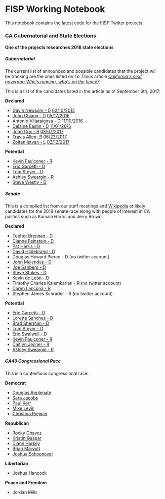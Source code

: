 # FISP Working Notebook
This notebook contains the latest code for the FISP Twitter projects.

### CA Gubernatorial and State Elections
#### One of the projects researches 2018 state elections

##### Gubernatorial
The current list of announced and possible candidates that the project will be tracking are the ones listed on _La Times_ article [_California's next governor: Who's running, who's on the fence?_](http://www.latimes.com/politics/la-pol-ca-california-governor-list-2018-htmlstory.html)

This is a list of the candidates listed in the article as of September 6th, 2017:

**Declared**
* [Gavin Newsom - D](https://twitter.com/GavinNewsom) [02/10/2015](http://www.latimes.com/local/politics/la-me-pol-gavin-newsom-20150212-story.html)
* [John Chiang - D](https://twitter.com/JohnChiangCA) [05/17/2016](http://www.latimes.com/politics/la-pol-sac-essential-poli-john-chiang-jumps-into-californias-2018-governor-1463506797-htmlstory.html)
* [Antonio Villaraigosa - D](https://twitter.com/antonio4ca) [11/10/2016](http://www.dailynews.com/2016/11/10/former-la-mayor-antonio-villaraigosa-launches-bid-for-california-governor/)
* [Delaine Eastin - D](https://twitter.com/DelaineEastin) [11/01/2016](https://ballotpedia.org/Delaine_Eastin)
* [John Cox - R](https://twitter.com/TheRealJohnHCox) [03/07/2017](https://en.wikipedia.org/wiki/John_H._Cox#2018_California_gubernatorial_election)
* [Travis Allen- R](https://twitter.com/JoinTravisAllen) [06/22/2017](https://ballotpedia.org/Travis_Allen)
* [Zoltan Istvan - L](https://twitter.com/zoltan_istvan) [02/12/2017](http://www.newsweek.com/zoltan-istvan-california-governor-libertarian-555088)

**Potential**
* [Kevin Faulconer - R](https://twitter.com/Kevin_Faulconer)
* [Eric Garcetti - D](https://twitter.com/ericgarcetti)
* [Tom Steyer - D](https://twitter.com/TomSteyer)
* [Ashley Sweargin - R](https://twitter.com/ashleycvcf)
* [Steve Westly - D](https://twitter.com/SteveWestly)

##### Senate
This is a compiled list from our staff meetings and [Wikipedia](https://en.wikipedia.org/wiki/United_States_Senate_election_in_California,_2018) of likely candidates for the 2018 senate race along with people of interest in CA politics such as Kamala Harris and Jerry Brown.

**Declared**
* [Topher Brennan - D](https://twitter.com/tophertbrennan)
* [Dianne Feinstein - D](https://twitter.com/SenFeinstein)
* [Pat Harris - D](https://twitter.com/PatHarrisCA)
* [David Hildebrand - D](https://twitter.com/David4SenateCA)
* Douglas Howard Pierce - D (no twitter account)
* [John Melendez - D](https://twitter.com/stutteringjohnm)
* [Joe Sanberg - D](https://twitter.com/JosephNSanberg)
* [Steve Stokes - D](https://twitter.com/Stokes4Senate)
* [Kevin de León - D](https://twitter.com/kdeleon)
* Timothy Charles Kalemkarian - R (no twitter account)
* [Caren Lancona - R](https://twitter.com/Carenlancona4Se)
* Stephen James Schrader - R (no twitter account)

**Potential**
* [Eric Garcetti - D](https://twitter.com/ericgarcetti)
* [Loretta Sanchez - D](https://twitter.com/LorettaSanchez)
* [Brad Sherman - D](https://twitter.com/BradSherman)
* [Tom Steyer - D](https://twitter.com/TomSteyer)
* [Eric Swalwell - D](https://twitter.com/RepSwalwell)
* [Kevin Faulconer - R](https://twitter.com/Kevin_Faulconer)
* [Caitlyn Jenner - R](https://twitter.com/Caitlyn_Jenner)
* [Ashley Sweargin - R](https://twitter.com/ashleycvcf)

##### CA49 Congressional Race
This is a contentious congressional race.

**Democrat**
* [Douglas Applegate](https://twitter.com/ApplegateCA49)
* [Sara Jacobs](https://twitter.com/SaraJacobsCA)
* [Paul Kerr](https://twitter.com/KerrForCongress)
* [Mike Levin](https://twitter.com/MikeLevinCA)
* [Christina Prejean](https://twitter.com/CPforCongress)

**Republican**
* [Rocky Chavez](https://twitter.com/AsmRocky)
* [Kristin Gaspar](https://twitter.com/KristinDGaspar)
* [Diane Harkey](https://twitter.com/DianeHarkey)
* [Brian Maryott](https://twitter.com/brianlmaryott)
* [Joshua Schoonover](https://twitter.com/JSSchoonover)

**Libertarian**
* Joshua Hancock

**Peace and Freedom**
* Jordan Mills
